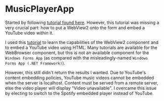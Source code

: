 # MusicPlayerApp

Started by following [tutorial found here](https://youtu.be/VX4wl7qIcbA?si=aSEgqtDoROr6ldDV). However, this tutorial was missing a very crucial part: how to put a WebView2 onto the form and embed a YouTube video within it.

I used this [tutorial](https://www.youtube.com/embed/tMRyQ_zAb2A?si=M-uwnvBFWyZ4VJWx) to learn the capabilities of the WebView2 component and to embed a YouTube video using HTML. Many tutorials are available for the WebBrowser component, but this is not an available component for the `Windows Forms App` (as compared with the misleadingly-named `Windows Forms App (.NET Framework)`).

However, this still didn't return the results I wanted. Due to YouTube's content embedding policies, YouTube music videos cannot be embedded when the server is localhost. Content must be served from a remote server, else the video player will display "Video unavailable". I overcame this issue by electing to switch to the Spotify embedded player instead of YouTube.
